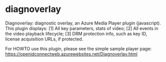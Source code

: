 # diagnoverlay
Diagnoverlay: diagnostic overlay, an Azure Media Player plugin (javascript).
This plugin displays:
[1] All key parameters, stats of video;
[2] All events in the video playback lifecycle;
[3] DRM protection info, such as key ID, license acquisition URLs, if protected.

For HOWTO use this plugin, please see the simple sample player page: https://openidconnectweb.azurewebsites.net/Diagnoverlay.html
